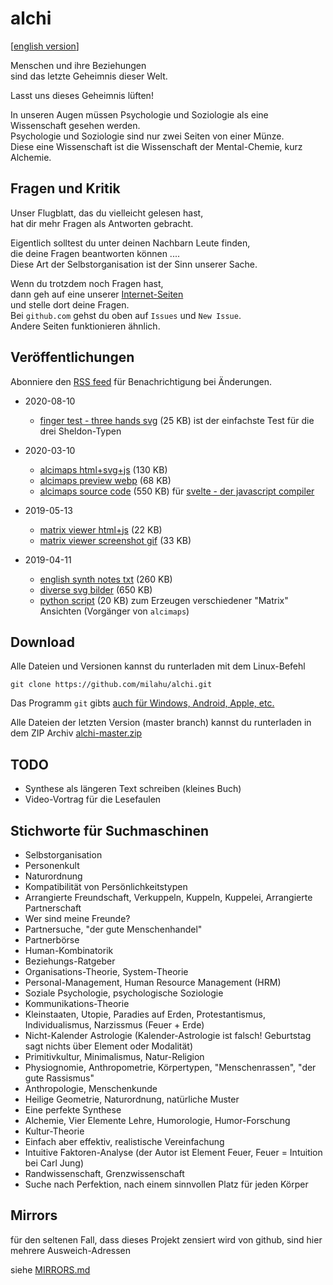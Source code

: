 # alchi

[[english version](../english)]

Menschen und ihre Beziehungen  
sind das letzte Geheimnis dieser Welt.

Lasst uns dieses Geheimnis lüften!

In unseren Augen müssen Psychologie und Soziologie als eine Wissenschaft gesehen werden.  
Psychologie und Soziologie sind nur zwei Seiten von einer Münze.  
Diese eine Wissenschaft ist die Wissenschaft der Mental-Chemie, kurz Alchemie.

## Fragen und Kritik

Unser Flugblatt, das du vielleicht gelesen hast,  
hat dir mehr Fragen als Antworten gebracht.

Eigentlich solltest du unter deinen Nachbarn Leute finden,  
die deine Fragen beantworten können ....  
Diese Art der Selbstorganisation ist der Sinn unserer Sache.

Wenn du trotzdem noch Fragen hast,  
dann geh auf eine unserer [Internet-Seiten](../MIRRORS.md)  
und stelle dort deine Fragen.  
Bei `github.com` gehst du oben auf `Issues` und `New Issue`.  
Andere Seiten funktionieren ähnlich.

## Veröffentlichungen

Abonniere den [RSS feed](https://github.com/milahu/alchi/commits/master.atom) für Benachrichtigung bei Änderungen.

* 2020-08-10
  * [finger test - three hands svg](../images/finger%20test%20-%20three%20hands.svg) (25 KB) ist der einfachste Test für die drei Sheldon-Typen

* 2020-03-10
  * [alcimaps html+svg+js](https://milahu.github.io/alchi/alcimaps/dist/alcimaps.2020-03-10.html) (130 KB)
  * [alcimaps preview webp](https://milahu.github.io/alchi/alcimaps/dist/alcimaps-2020-03-10.html.preview.webp) (68 KB)
  * [alcimaps source code](https://github.com/milahu/alcimaps) (550 KB) für [svelte - der javascript compiler](https://svelte.dev/repl/hello-world)

* 2019-05-13
  * [matrix viewer html+js](https://milahu.github.io/alchi/alcimaps/dist/alchi-matrix-viewer.2019-05-13.html) (22 KB)
  * [matrix viewer screenshot gif](https://milahu.github.io/alchi/alcimaps/dist/alchi-matrix-viewer.2019-05-08.html.M3.gif) (33 KB)

* 2019-04-11
  * [english synth notes txt](../english/alchi%20synth%20english%202019-04-11.txt) (260 KB)
  * [diverse svg bilder](../images) (650 KB)
  * [python script](../scripts/alchi-web.py) (20 KB) zum Erzeugen verschiedener "Matrix" Ansichten (Vorgänger von `alcimaps`)

## Download

Alle Dateien und Versionen kannst du runterladen mit dem Linux-Befehl

```
git clone https://github.com/milahu/alchi.git
```

Das Programm `git` gibts [auch für Windows, Android, Apple, etc.](https://git-scm.com/downloads/guis/)

Alle Dateien der letzten Version (master branch) kannst du runterladen in dem ZIP Archiv [alchi-master.zip](https://github.com/milahu/alchi/archive/master.zip)

## TODO

* Synthese als längeren Text schreiben (kleines Buch)
* Video-Vortrag für die Lesefaulen

## Stichworte für Suchmaschinen

* Selbstorganisation
* Personenkult
* Naturordnung
* Kompatibilität von Persönlichkeitstypen
* Arrangierte Freundschaft, Verkuppeln, Kuppeln, Kuppelei, Arrangierte Partnerschaft
* Wer sind meine Freunde?
* Partnersuche, "der gute Menschenhandel"
* Partnerbörse
* Human-Kombinatorik
* Beziehungs-Ratgeber
* Organisations-Theorie, System-Theorie
* Personal-Management, Human Resource Management (HRM)
* Soziale Psychologie, psychologische Soziologie
* Kommunikations-Theorie
* Kleinstaaten, Utopie, Paradies auf Erden, Protestantismus, Individualismus, Narzissmus (Feuer + Erde)
* Nicht-Kalender Astrologie (Kalender-Astrologie ist falsch! Geburtstag sagt nichts über Element oder Modalität)
* Primitivkultur, Minimalismus, Natur-Religion
* Physiognomie, Anthropometrie, Körpertypen, "Menschenrassen", "der gute Rassismus"
* Anthropologie, Menschenkunde
* Heilige Geometrie, Naturordnung, natürliche Muster
* Eine perfekte Synthese
* Alchemie, Vier Elemente Lehre, Humorologie, Humor-Forschung
* Kultur-Theorie
* Einfach aber effektiv, realistische Vereinfachung
* Intuitive Faktoren-Analyse (der Autor ist Element Feuer, Feuer = Intuition bei Carl Jung)
* Randwissenschaft, Grenzwissenschaft
* Suche nach Perfektion, nach einem sinnvollen Platz für jeden Körper

## Mirrors

für den seltenen Fall, dass dieses Projekt zensiert wird von github, sind hier mehrere Ausweich-Adressen

siehe [MIRRORS.md](../MIRRORS.md)
